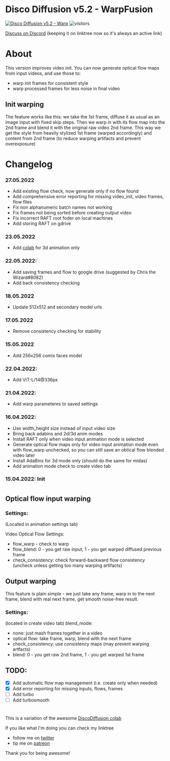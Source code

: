 # Disco Diffusion v5.2 - WarpFusion

[![Disco Diffusion v5.2 - Warp](https://colab.research.google.com/assets/colab-badge.svg)](https://colab.research.google.com/github/Sxela/DiscoDiffusion-Warp/blob/main/Disco_Diffusion_v5_2_Warp.ipynb)
![visitors](https://visitor-badge.glitch.me/badge?page_id=sxela_ddwarp_repo)

[Discuss on Discord](https://linktr.ee/devdef) (keeping it on linktree now so it's always an active link)

# About
This version improves video init. You can now generate optical flow maps from input videos, and use those to:
- warp init frames for consistent style 
- warp processed frames for less noise in final video

## Init warping
The feature works like this: we take the 1st frame, diffuse it as usual as an image input with fixed skip steps. Then we warp in with its flow map into the 2nd frame and blend it with the original raw video 2nd frame. This way we get the style from heavily stylized 1st frame (warped accordingly) and content from 2nd frame (to reduce warping artifacts and prevent overexposure)

# Changelog

### 27.05.2022
- Add existing flow check, now generate only if no flow found
- Add comprehensive error reporting for missing video_init, video frames, flow files
- Fix non alphanumeric batch names not working 
- Fix frames not being sorted before creating output video
- Fix incorrect RAFT root foder on local machines 
- Add storing RAFT on gdrive

### 23.05.2022
- Add [colab](https://github.com/Sxela/DiscoDiffusion-Warp/blob/main/image_morphing_3d.ipynb) for 3d animation only 

### 22.05.2022:
- Add saving frames and flow to google drive (suggested by Chris the Wizard#8082)
- Add back consistency checking

### 18.05.2022
- Update 512x512 and secondary model urls

### 17.05.2022
- Remove consistency checking for stability

### 15.05.2022
- Add 256x256 comis faces model

### 22.04.2022:
- Add ViT-L/14@336px
### 21.04.2022: 
- Add warp parameteres to saved settings
### 16.04.2022:
- Use width_height size instead of input video size
- Bring back adabins and 2d/3d anim modes
- Install RAFT only when video input animation mode is selected
- Generate optical flow maps only for video input animation mode even with flow_warp unchecked, so you can still save an obtical flow blended video later
- Install AdaBins for 3d mode only (should do the same for midas)
- Add animation mode check to create video tab 
### 15.04.2022: Init

#

## Optical flow input warping

### Settings: 
(Located in animation settings tab)

Video Optical Flow Settings:
- flow_warp - check to warp
- flow_blend: 0 - you get raw input, 1 - you get warped diffused previous frame 
- check_consistency: check forward-backward flow consistency (uncheck unless getting too many warping artifacts)

## Output warping
This feature is plain simple - we just take any frame, warp in to the next frame, blend with real next frame, get smooth noise-free result.

### Settings: 
(located in create video tab)
blend_mode: 
- none: just mash frames together in a video
- optical flow: take frame, warp, blend with the next frame
- check_consistency: use consistency maps (may prevent warping artfacts)
- blend: 0 - you get raw 2nd frame, 1 - you get warped 1st frame

## TODO: 
- [x] Add automatic flow map management (i.e. create only when needed)
- [x] Add error reporting for missing inputs, flows, frames
- [ ] Add turbo
- [ ] Add turbosmooth

#

This is a variation of the awesome [DiscoDiffusion colab](https://colab.research.google.com/github/alembics/disco-diffusion/blob/main/Disco_Diffusion.ipynb#scrollTo=Changelog)

If you like what I'm doing you can check my linktree
- follow me on [twitter](https://twitter.com/devdef)
- tip me on [patreon](https://www.patreon.com/sxela) 

Thank you for being awesome!
